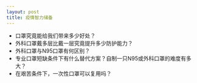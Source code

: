 ```yaml
---
layout: post
title: 疫情智力储备
---
```

* 口罩究竟能给我们带来多少好处？  
* 外科口罩戴多层比戴一层究竟提升多少防护能力？  
* 外科口罩与N95口罩有何区别？  
* 专业口罩短缺条件下有什么替代方案？自制一只N95或外科口罩的难度有多大？  
* 在艰苦条件下，一次性口罩可以复用吗？  
